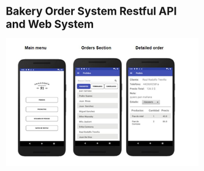 # Bakery Order System Restful API and Web System
![Menu](https://github.com/rtv313/ScreenshotsProjects/blob/main/Images/BakeryImg/part1.jpg)

